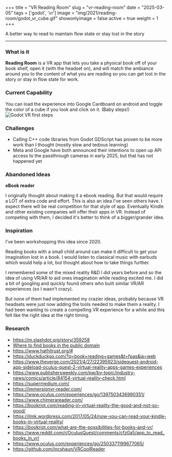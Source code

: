 +++
title = "VR Reading Room"
slug = "vr-reading-room"
date = "2025-03-05"
tags = ['godot', 'vr']
image = "img/2021/reading-room/godot_vr_cube.gif"
showonlyimage = false
active = true
weight = 1
+++

A better way to read to maintain flow state or stay lost in the story
<!--more-->
---

### What is it

**Reading Room** is a VR app that lets you take a physical book off of your book shelf, open it (with the headset
on), and will match the ambiance around you to the content of what you are reading so you can get
lost in the story or stay in flow state for work.


### Current Capability

You can load the experience into Google Cardboard on android and toggle the color of a cube if you look and click on it.
(Baby steps!)
![Godot VR first steps](/img/2021/reading-room/godot_vr_cube.gif)

### Challenges

- Calling C++ code libraries from Godot GDScript has proven to be more work than I thought (mostly
  slow and tedious learning)
- Meta and Google have both announced their intentions to open up API access to the passthrough
  cameras in early 2025, but that has not happened yet

### Abandoned Ideas

**eBook reader**

I originally thought about making it a ebook reading. But that would require a LOT of extra code
and effort. This is also an idea I've seen others have. I expect there will be real competition for that style of app.
Eventually Kindle and other existing companies will offer their apps in VR. Instead of competing
with them, I decided it's better to think of a bigger/grander idea.


### Inspiration

I've been workshopping this idea since 2020.

Reading books with a small child around can make it difficult to get your imagination lost in a book. I would listen to classical
music with earbuds which would help a lot, but thought about how to take things further.

I remembered some of the mixed reality R&D I did years before and so the idea of using VR/AR to aid ones imagination while 
reading excited me. I did a bit of googling and quickly found others who built similar VR/AR experiences (so I wasn't crazy). 

But none of them had implemented my crazier ideas, probably because VR headsets were just now adding the tools needed to make 
them a reality. I had been wanting to create a compelling VR experience for a while and this felt like the right idea at the 
right timing.

### Research
* https://m.slashdot.org/story/359258
* [Where to find books in the public domain](https://www.vice.com/en/article/kz4e3e/millions-of-books-are-secretly-in-the-public-domain-you-can-download-them-free)
* https://www.hathitrust.org/#
* https://duckduckgo.com/?q=book+reading+games&t=fpas&ia=web
* https://www.theverge.com/2021/4/27/22395923/sidequest-android-app-sideload-oculus-quest-2-virtual-reality-apps-games-experiences
* https://www.publishersweekly.com/pw/by-topic/industry-news/comics/article/84154-virtual-reality-check.html
* https://supermedium.com/
* https://immersionvr-reader.com/
* https://www.oculus.com/experiences/go/1397503436990351/
* https://www.chimerareader.com/
* https://bookriot.com/reading-in-virtual-reality-the-good-and-not-so-good/
* https://ilmk.wordpress.com/2017/05/24/now-you-can-read-your-kindle-books-in-virtual-reality/
* https://bookriot.com/what-are-the-possibilities-for-books-and-vr/
* https://www.reddit.com/r/OculusQuest/comments/cfz0a5/app_to_read_books_in_vr/
* https://www.oculus.com/experiences/go/2503371199677065/
* https://github.com/incshaun/VRCoolReader

